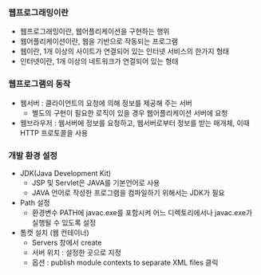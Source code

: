 ### 웹프로그래밍이란

- 웹프로그래밍이란, 웹어플리케이션을 구현하는 행위
- 웹어플리케이션이란, 웹을 기반으로 작동되는 프로그램
- 웹이란, 1개 이상의 사이트가 연결되어 있는 인터넷 서비스의 한가지 형태
- 인터넷이란, 1개 이상의 네트워크가 연결되어 있는 형태



### 웹프로그램의 동작

- 웹서버 : 클라이언트의 요청에 의해 정보를 제공해 주는 서버
  - 별도의 구현이 필요한 로직이 있을 경우 웹어플리케이션 서버에 요청
- 웹브라우저 : 웹서버에 정보를 요청하고, 웹서버로부터 정보를 받는 매개체, 이때 HTTP 프로토콜을 사용



### 개발 환경 설정

- JDK(Java Development Kit)
  - JSP 및 Servlet은 JAVA를 기본언어로 사용
  - JAVA 언어로 작성한 프로그램을 컴파일하기 위해서는 JDK가 필요
- Path 설정
  - 환경변수 PATH에 javac.exe를 포함시켜 어느 디렉토리에서나 javac.exe가 실행될 수 있도록 설정
- 톰캣 설치 (웹 컨테이너)
  - Servers 창에서 create
  - 서버 위치 : 설정한 곳으로 지정
  - 옵션 : publish module contexts to separate XML files 클릭